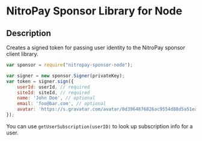 # NitroPay Sponsor Library for Node

## Description

Creates a signed token for passing user identity to the NitroPay sponsor client library.

```js
var sponsor = require("nitropay-sponsor-node");

var signer = new sponsor.Signer(privateKey);
var token = signer.sign({
    userId: userId, // required
    siteId: siteId, // required
    name: 'John Doe', // optional
    email: 'foo@bar.com', // optional
    avatar: 'https://s.gravatar.com/avatar/0d3964876826ac9554d88d5a51ea87a2?s=80', // optional
});
```

You can use `getUserSubscription(userID)` to look up subscription info for a user.
